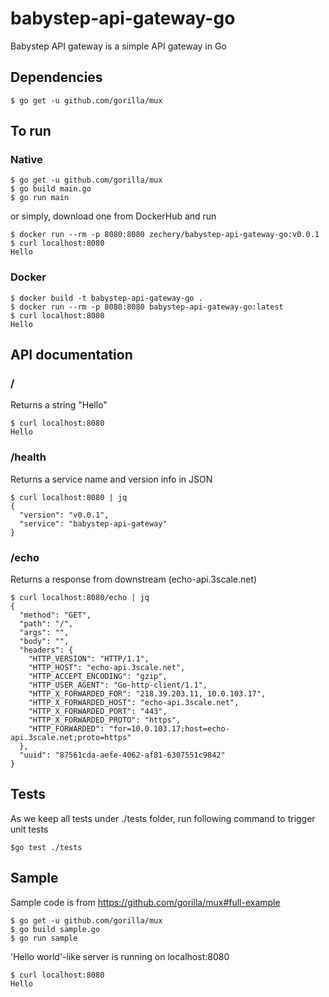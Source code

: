 # babystep-api-gateway-go
Babystep API gateway is a simple API gateway in Go

## Dependencies
```
$ go get -u github.com/gorilla/mux
```

## To run

### Native
```
$ go get -u github.com/gorilla/mux
$ go build main.go
$ go run main
```
or simply, download one from DockerHub and run
```
$ docker run --rm -p 8080:8080 zechery/babystep-api-gateway-go:v0.0.1
$ curl localhost:8080
Hello
```

### Docker
```
$ docker build -t babystep-api-gateway-go .
$ docker run --rm -p 8080:8080 babystep-api-gateway-go:latest
$ curl localhost:8080
Hello
```

## API documentation

### /
Returns a string "Hello"
```
$ curl localhost:8080
Hello
```

### /health
Returns a service name and version info in JSON
```
$ curl localhost:8080 | jq
{
  "version": "v0.0.1",
  "service": "babystep-api-gateway"
}
```

### /echo
Returns a response from downstream (echo-api.3scale.net)
```
$ curl localhost:8080/echo | jq
{
  "method": "GET",
  "path": "/",
  "args": "",
  "body": "",
  "headers": {
    "HTTP_VERSION": "HTTP/1.1",
    "HTTP_HOST": "echo-api.3scale.net",
    "HTTP_ACCEPT_ENCODING": "gzip",
    "HTTP_USER_AGENT": "Go-http-client/1.1",
    "HTTP_X_FORWARDED_FOR": "218.39.203.11, 10.0.103.17",
    "HTTP_X_FORWARDED_HOST": "echo-api.3scale.net",
    "HTTP_X_FORWARDED_PORT": "443",
    "HTTP_X_FORWARDED_PROTO": "https",
    "HTTP_FORWARDED": "for=10.0.103.17;host=echo-api.3scale.net;proto=https"
  },
  "uuid": "87561cda-aefe-4062-af81-6307551c9842"
}
```

## Tests
As we keep all tests under ./tests folder, run following command to trigger unit tests
```
$go test ./tests
```

## Sample
Sample code is from https://github.com/gorilla/mux#full-example
```
$ go get -u github.com/gorilla/mux
$ go build sample.go
$ go run sample
```
'Hello world'-like server is running on localhost:8080
```
$ curl localhost:8080
Hello
```
